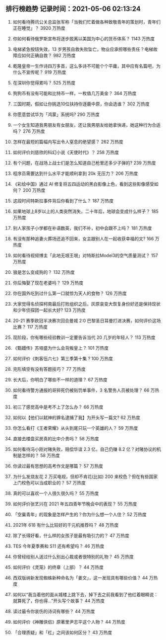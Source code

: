 
## 排行榜趋势 记录时间：2021-05-06 02:13:24
  
  1. 如何看待腾讯公关总监张军称「当我们忙着做各种致敬青年的策划时，青年们正在睡觉」？ 3920 万热度
    
  2. 你如何看待俄罗斯宣布将逐步脱离以美国为中心的货币体系？ 1143 万热度
    
  3. 电梯紧急按钮失效，13 岁男孩自救失败坠亡，物业应承担哪些责任？电梯故障应如何正确自救？ 982 万热度
    
  4. 乾隆皇帝一生作诗四万多首，这么多诗不可能个个平庸，其中应有名篇吧，为什么不宣传呢？ 919 万热度
    
  5. 在深圳你觉得累吗？ 525 万热度
    
  6. 狗狗币有没有可能和比特币一样，一枚值几万美金？ 364 万热度
    
  7. 三国时期，假如让你挑选10位扶持你逐鹿中原，你会选谁？ 302 万热度
    
  8. 你愿意尝试华为「鸿蒙」系统吗? 290 万热度
    
  9. 一个女生知道我男朋友有女朋友，还让我男朋友给她拿快递，她这种行为合适吗？ 276 万热度
    
  10. 怎样在最短的篇幅内写出令人窒息的绝望感？ 262 万热度
    
  11. 如何评价刘慈欣的科幻小说《天使时代》？ 258 万热度
    
  12. 有个问题，在战场上战士们是怎么知道自己枪里还多少子弹的? 239 万热度
    
  13. 程序员需要达到什么水平才能顺利拿到 20k 无压力？ 206 万热度
    
  14. 《彩绘中国》通过 AI 修复将五四运动的黑白影像上色，看到这些影像感受如何？ 200 万热度
    
  15. 这段时间特斯拉事件背后你看到了什么？ 187 万热度
    
  16. 如果地球上8岁以上的人类突然消失，二十年后，地球会变成什么样子？ 185 万热度
    
  17. 别人家孩子小学都在补语数英，我们不补，初中会跟不上吗？ 181 万热度
    
  18. 有没有那种追妻火葬场还追不回来，女主跟别人在一起收获幸福的文? 166 万热度
    
  19. 如何看待视频博主「此地无垠王垠」对特斯拉Model3的空气质量测试？ 157 万热度
    
  20. 狼是怎么变成狗的？ 132 万热度
    
  21. 你后悔娶了现在老婆吗？ 129 万热度
    
  22. 你在国外吃到过什么第一口就惊为天人的食物？ 126 万热度
    
  23. 大家觉得名侦探柯南最后打败组织之后，灰原哀变大恢复身份好还是保持现状和少年侦探团一起长大好? 123 万热度
    
  24. 20-21 赛季欧冠半决赛次回合曼城 2:0 巴黎圣日耳曼打进决赛，如何评价这场比赛？ 117 万热度
    
  25. 现阶段，你有哪些经验教训一定要告诉当代 20 几岁的年轻人？ 113 万热度
    
  26. 《甄嬛传》苏培盛为什么会背叛皇上？ 101 万热度
    
  27. 如何评价《刺客伍六七》第三季第十集 ? 100 万热度
    
  28. 完形填空有没有答题技巧？ 77 万热度
    
  29. 长大后，你明白了哪些不一样的道理？ 67 万热度
    
  30. 如何看待警方通报的哥猝死仍被贴罚单事件，3 名警务人员被处理？ 66 万热度
    
  31. 初三了感觉高中是考不上了怎么办？ 66 万热度
    
  32. 如何以【他们以弑神的罪名逮捕了我】为开头写一篇文? 62 万热度
    
  33. 你怎么看打《王者荣耀》从头到尾只玩一个英雄的人？ 59 万热度
    
  34. 直接去楼盘买房真的比中介贵吗？ 58 万热度
    
  35. 如何看待冯小刚对赌失败，赔偿华谊 2.3 亿，自己仍赚 8.2 亿？对赌协议的机制是怎样的？ 58 万热度
    
  36. 你读过最有思想的高考作文是哪篇？ 57 万热度
    
  37. 为什么发烧友花 2 万买电视，但却不肯花(比如) 200 来校色？但在有些国家上门校色可以当成职业的？ 57 万热度
    
  38. 真的可以喜欢一个人很久很久吗？ 55 万热度
    
  39. 如何评价张艺兴在 2021 年五四青年节晚会中的表现？ 55 万热度
    
  40. 「空巢青年」的现象是怎样产生的？你为什么想一个人住？ 52 万热度
    
  41. 2021年 618 有什么比较好的千元机推荐吗？ 48 万热度
    
  42. 除了长得好看，什么样的女孩子是最有吸引力的？ 47 万热度
    
  43. TES 今年夏季赛和 S11 还有希望吗？ 46 万热度
    
  44. 你曾经给别人送过什么别出心裁或者很特别的礼物？ 45 万热度
    
  45. 如何评价《灵笼》的终章（上部）？ 44 万热度
    
  46. 西双版纳新发现蜘蛛新种命名为「姜文」，这一发现具有哪些价值？ 44 万热度
    
  47. 如何以“我当着他的面从城楼上跳下去，掉下去之前我看到了他红着眼睛说：就算死了，你也得…”开头写个故事？ 44 万热度
    
  48. 读过最令你哀伤的诗词有哪些？ 44 万热度
    
  49. 如何评价《神雕侠侣》原著里尹志平这个人物？ 44 万热度
    
  50. 「合理质疑」和「杠」之间该如何区分？ 43 万热度
    